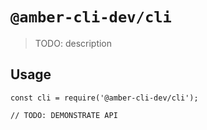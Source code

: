 # `@amber-cli-dev/cli`

> TODO: description

## Usage

```
const cli = require('@amber-cli-dev/cli');

// TODO: DEMONSTRATE API
```
